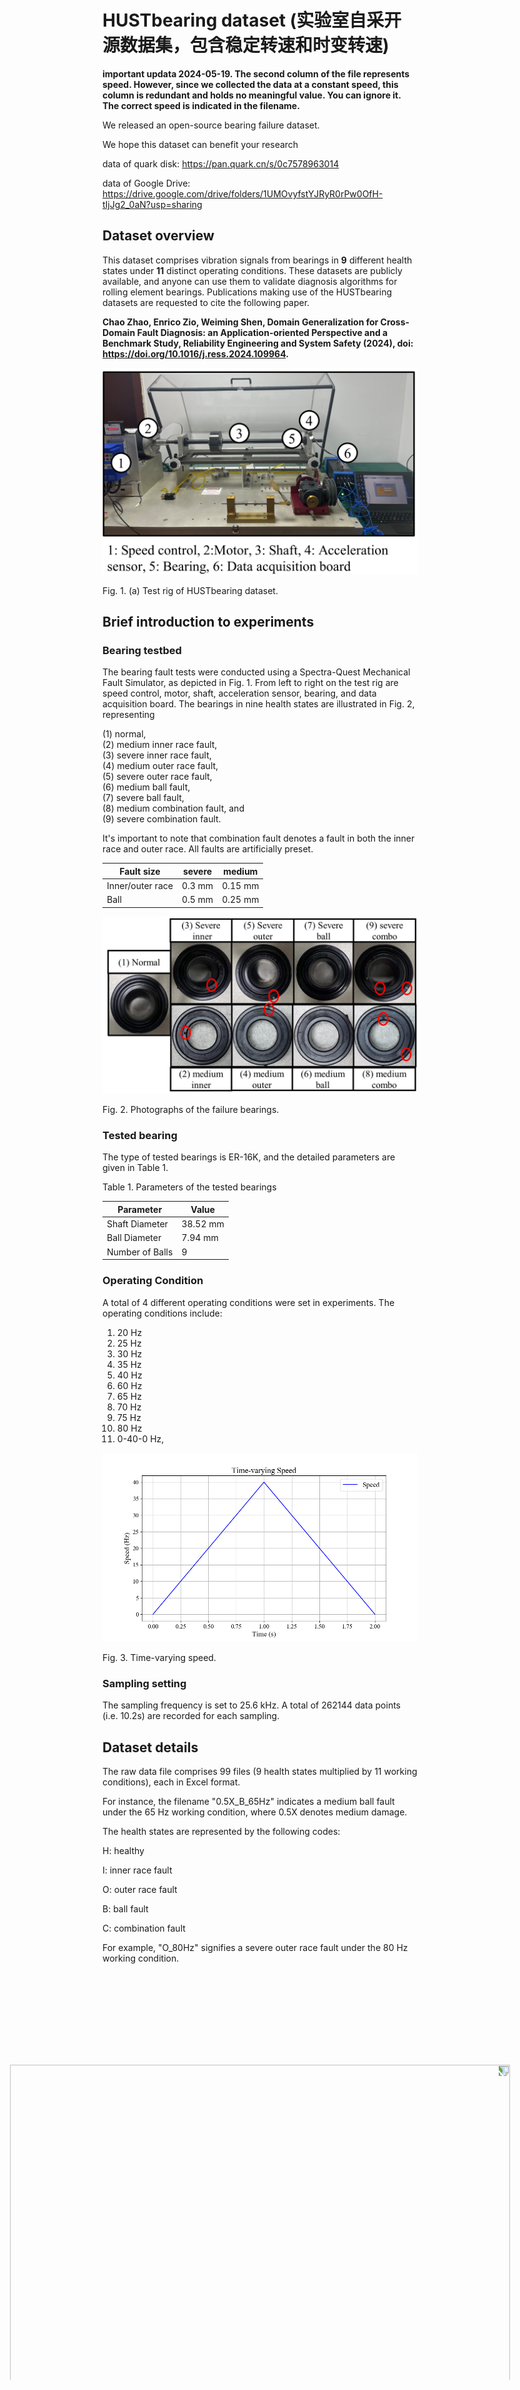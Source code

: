 # HUSTbearing dataset (实验室自采开源数据集，包含稳定转速和时变转速)

**important updata 2024-05-19. The second column of the file represents speed. However, since we collected the data at a constant speed, this column is redundant and holds no meaningful value. You can ignore it. The correct speed is indicated in the filename.**

We released an open-source bearing failure dataset. 

We hope this dataset can benefit your research

data of quark disk: https://pan.quark.cn/s/0c7578963014  

data of Google Drive: https://drive.google.com/drive/folders/1UMOvyfstYJRyR0rPw0OfH-tIjJg2_0aN?usp=sharing

## Dataset overview


This dataset comprises vibration signals from bearings in **9** different health states under **11** distinct operating conditions. These datasets are publicly available, and anyone can use them to validate diagnosis algorithms for rolling element bearings. Publications making use of the HUSTbearing datasets are requested to cite the following paper.

**Chao Zhao, Enrico Zio, Weiming Shen, Domain Generalization for Cross-Domain Fault Diagnosis: an Application-oriented Perspective and a Benchmark Study, Reliability Engineering and System Safety (2024), doi: https://doi.org/10.1016/j.ress.2024.109964.**



![image](https://github.com/CHAOZHAO-1/HUSTbearing-dataset/blob/main/IMG/F1.png)

Fig. 1. (a) Test rig of HUSTbearing dataset.

## Brief introduction to experiments

###	Bearing testbed
The bearing fault tests were conducted using a Spectra-Quest Mechanical Fault Simulator, as depicted in Fig. 1. From left to right on the test rig are speed control, motor, shaft, acceleration sensor, bearing, and data acquisition board. 
The bearings in nine health states are illustrated in Fig. 2, representing

(1) normal,   
(2) medium inner race fault,  
(3) severe inner race fault,  
(4) medium outer race fault,   
(5) severe outer race fault,  
(6) medium ball fault,  
(7) severe ball fault,  
(8) medium combination fault, and  
(9) severe combination fault.   

It's important to note that combination fault denotes a fault in both the inner race and outer race. All faults are artificially preset.

| Fault size       	| severe 	| medium  	|
|------------------	|--------	|---------	|
| Inner/outer race 	| 0.3 mm 	| 0.15 mm 	|
| Ball             	| 0.5 mm 	| 0.25 mm 	|


![image](https://github.com/CHAOZHAO-1/HUSTbearing-dataset/blob/main/IMG/F2.png)
 
Fig. 2. Photographs of the failure bearings.

### Tested bearing

The type of tested bearings is ER-16K, and the detailed parameters are given in Table 1.

Table 1. Parameters of the tested bearings

 Parameter 	| Value 	| 
|-------	|------	|
| Shaft Diameter     	| 38.52 mm 	| 
| Ball Diameter    	| 7.94 mm 	|
| Number of Balls     	| 9 	|


### Operating Condition

A total of 4 different operating conditions were set in experiments. The operating conditions include:
1) 20 Hz  
2) 25 Hz  
3) 30 Hz  
4) 35 Hz  
5) 40 Hz  
6) 60 Hz  
7) 65 Hz  
8) 70 Hz  
9) 75 Hz  
10) 80 Hz  
11) 0-40-0 Hz,

![image](https://github.com/CHAOZHAO-1/HUSTbearing-dataset/blob/main/IMG/F3.png)
 
Fig. 3. Time-varying speed.

### Sampling setting
   
The sampling frequency is set to 25.6 kHz. A total of 262144 data points (i.e. 10.2s) are recorded for each sampling.
 
## Dataset details

The raw data file comprises 99 files (9 health states multiplied by 11 working conditions), each in Excel format.

For instance, the filename "0.5X_B_65Hz" indicates a medium ball fault under the 65 Hz working condition, where 0.5X denotes medium damage.

The health states are represented by the following codes:

H: healthy

I: inner race fault

O: outer race fault

B: ball fault

C: combination fault

For example, "O_80Hz" signifies a severe outer race fault under the 80 Hz working condition.



<img src="https://github.com/CHAOZHAO-1/HUSTbearing-dataset/blob/main/IMG/F4.jpg" style="transform: rotate(90deg);" width="600" height="800"/>

 
Fig. 4. Drive motor information.


## Contact
If you have any questions or suggestions, do not hesitate to contact:  

Mr. Chao Zhao, zhaochao0612@gmail.com
